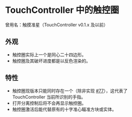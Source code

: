 # TouchController 中的触控圈

曾用名：触摸准星（TouchController v0.1.x 及以前）

## 外观

- 触控圈实际上一个是同心二十四边形。
- 触控圈及其破坏进度都是以反色渲染的。

## 特性

- 触控圈现版本只能同时存在一个（除非实现 [#77](https://github.com/TouchController/TouchController/issues/77)），这代表了 TouchController 当前所识别的手指。
- 打开分离控制后将不会再显示触控圈。
- 触控圈激活后能代替原有的十字准心瞄准方块或实体。
